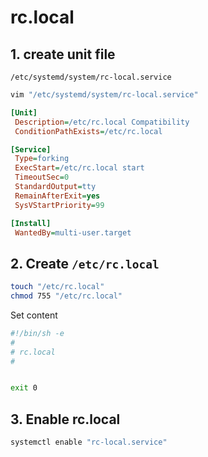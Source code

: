 # rc.local

## 1. create unit file
`/etc/systemd/system/rc-local.service`
```bash
vim "/etc/systemd/system/rc-local.service"
```

```ini
[Unit]
 Description=/etc/rc.local Compatibility
 ConditionPathExists=/etc/rc.local

[Service]
 Type=forking
 ExecStart=/etc/rc.local start
 TimeoutSec=0
 StandardOutput=tty
 RemainAfterExit=yes
 SysVStartPriority=99

[Install]
 WantedBy=multi-user.target
```

## 2. Create `/etc/rc.local`
```bash
touch "/etc/rc.local"
chmod 755 "/etc/rc.local"
```
Set content
```bash
#!/bin/sh -e
#
# rc.local
#


exit 0

```
## 3. Enable rc.local
```bash
systemctl enable "rc-local.service"
```
